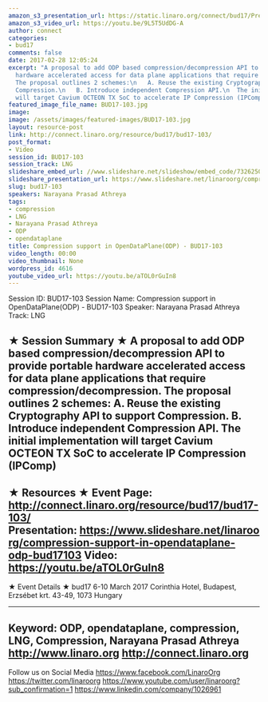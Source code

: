 ```yaml
---
amazon_s3_presentation_url: https://static.linaro.org/connect/bud17/Presentations/BUD17-103%20CompressionODP.pdf
amazon_s3_video_url: https://youtu.be/9L5T5UdDG-A
author: connect
categories:
- bud17
comments: false
date: 2017-02-28 12:05:24
excerpt: "A proposal to add ODP based compression/decompression API to provide portable
  hardware accelerated access for data plane applications that require compression/decompression.
  The proposal outlines 2 schemes:\n   A. Reuse the existing Cryptography API to support
  Compression.\n   B. Introduce independent Compression API.\n  The initial implementation
  will target Cavium OCTEON TX SoC to accelerate IP Compression (IPComp)"
featured_image_file_name: BUD17-103.jpg
image:
image: /assets/images/featured-images/BUD17-103.jpg
layout: resource-post
link: http://connect.linaro.org/resource/bud17/bud17-103/
post_format:
- Video
session_id: BUD17-103
session_track: LNG
slideshare_embed_url: //www.slideshare.net/slideshow/embed_code/73262507
slideshare_presentation_url: https://www.slideshare.net/linaroorg/compression-support-in-opendataplane-odp-bud17103
slug: bud17-103
speakers: Narayana Prasad Athreya
tags:
- compression
- LNG
- Narayana Prasad Athreya
- ODP
- opendataplane
title: Compression support in OpenDataPlane(ODP) - BUD17-103
video_length: 00:00
video_thumbnail: None
wordpress_id: 4616
youtube_video_url: https://youtu.be/aTOL0rGuIn8
---
```


Session ID: BUD17-103
Session Name: Compression support in OpenDataPlane(ODP) - BUD17-103
Speaker: Narayana Prasad Athreya
Track: LNG

★ Session Summary ★
A proposal to add ODP based compression/decompression API to provide portable hardware accelerated access for data plane applications that require compression/decompression. The proposal outlines 2 schemes:
A. Reuse the existing Cryptography API to support Compression.
B. Introduce independent Compression API.
The initial implementation will target Cavium OCTEON TX SoC to accelerate IP Compression (IPComp)
---------------------------------------------------
★ Resources ★
Event Page: http://connect.linaro.org/resource/bud17/bud17-103/
Presentation: https://www.slideshare.net/linaroorg/compression-support-in-opendataplane-odp-bud17103
Video: https://youtu.be/aTOL0rGuIn8
---------------------------------------------------

★ Event Details ★
bud17
6-10 March 2017
Corinthia Hotel, Budapest,
Erzsébet krt. 43-49,
1073 Hungary

---------------------------------------------------
Keyword: ODP, opendataplane, compression, LNG, Compression, Narayana Prasad Athreya
http://www.linaro.org
http://connect.linaro.org
---------------------------------------------------
Follow us on Social Media
https://www.facebook.com/LinaroOrg
https://twitter.com/linaroorg
https://www.youtube.com/user/linaroorg?sub_confirmation=1
https://www.linkedin.com/company/1026961
